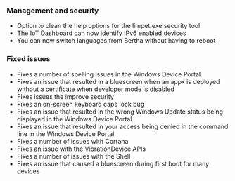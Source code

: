 ### Management and security
- Option to clean the help options for the limpet.exe security tool
- The IoT Dashboard can now identify IPv6 enabled devices
- You can now switch languages from Bertha without having to reboot

### Fixed issues
- Fixes a number of spelling issues in the Windows Device Portal
- Fixes an issue that resulted in a bluescreen when an appx is deployed without a certificate when developer mode is disabled
- Fixes issues the improve security
- Fixes an on-screen keyboard caps lock bug
- Fixes an issue that resulted in the wrong Windows Update status being displayed in the Windows Device Portal
- Fixes an issue that resulted in your access being denied in the command line in the Windows Device Portal
- Fixes a number of issues with Cortana
- Fixes an issue with the VibrationDevice APIs
- Fixes a number of issues with the Shell
- Fixes an issue that caused a bluescreen during first boot for many devices